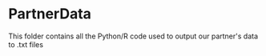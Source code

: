 # PartnerData
This folder contains all the Python/R code used to output our partner's data to .txt files
